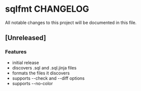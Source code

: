 # sqlfmt CHANGELOG
All notable changes to this project will be documented in this file.

## [Unreleased]

### Features
- initial release
- discovers .sql and .sql.jinja files
- formats the files it discovers
- supports --check and --diff options
- supports --no-color